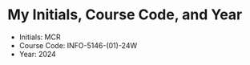 # My Initials, Course Code, and Year

- Initials: MCR
- Course Code: INFO-5146-(01)-24W
- Year: 2024
